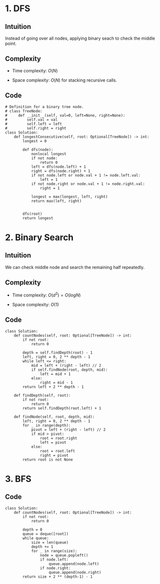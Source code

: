 # 1. DFS
## Intuition
Instead of going over all nodes, applying binary seach to check the middle point.

## Complexity
- Time complexity:
    $O(N)$

- Space complexity:
    $O(N)$ for stacking recursive calls.

## Code
```python3 []
# Definition for a binary tree node.
# class TreeNode:
#     def __init__(self, val=0, left=None, right=None):
#         self.val = val
#         self.left = left
#         self.right = right
class Solution:
    def longestConsecutive(self, root: Optional[TreeNode]) -> int:
        longest = 0

        def dfs(node):
            nonlocal longest
            if not node:
                return 0
            left = dfs(node.left) + 1
            right = dfs(node.right) + 1
            if not node.left or node.val + 1 != node.left.val:
                left = 1
            if not node.right or node.val + 1 != node.right.val:
                right = 1
            
            longest = max(longest, left, right)
            return max(left, right)

        
        dfs(root)
        return longest
```

# 2. Binary Search
## Intuition
We can check middle node and search the remaining half repeatedly.

## Complexity
- Time complexity:
    $O(d^2) = O(logN)$

- Space complexity:
    $O(1)$

## Code 
```python3 []
class Solution:
    def countNodes(self, root: Optional[TreeNode]) -> int:
        if not root:
            return 0

        depth = self.findDepth(root) - 1
        left, right = 0, 2 ** depth - 1
        while left <= right:
            mid = left + (right - left) // 2
            if self.findNode(root, depth, mid):
                left = mid + 1
            else:
                right = mid - 1
        return left + 2 ** depth - 1
    
    def findDepth(self, root):
        if not root:
            return 0
        return self.findDepth(root.left) + 1

    def findNode(self, root, depth, mid):
        left, right = 0, 2 ** depth - 1
        for _ in range(depth):
            pivot = left + (right - left) // 2
            if mid > pivot:
                root = root.right
                left = pivot
            else:
                root = root.left
                right = pivot
        return root is not None
```

# 3. BFS
## Code
```python3 []
class Solution:
    def countNodes(self, root: Optional[TreeNode]) -> int:
        if not root:
            return 0
        
        depth = 0
        queue = deque([root])
        while queue:
            size = len(queue)
            depth += 1
            for _ in range(size):
                node = queue.popleft()
                if node.left:
                    queue.append(node.left)
                if node.right:
                    queue.append(node.right)
        return size + 2 ** (depth-1) - 1
```